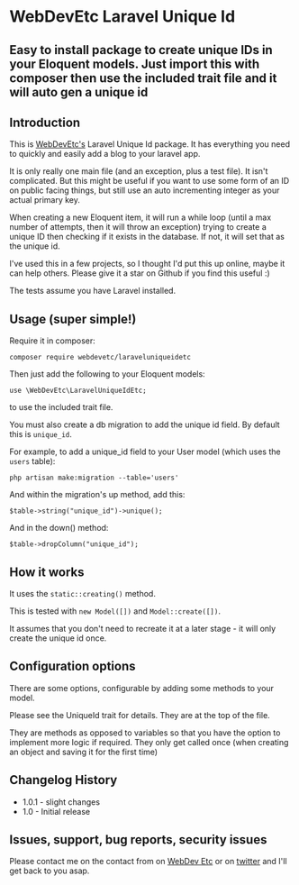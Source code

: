 # WebDevEtc Laravel Unique Id
## Easy to install package to create unique IDs in your Eloquent models. Just import this with composer then use the included trait file and it will auto gen a unique id

## Introduction

This is [WebDevEtc's](https://webdevetc.com/) Laravel Unique Id package. It has everything you need to quickly and easily add a blog to your laravel app.

It is only really one main file (and an exception, plus a test file). It isn't complicated. But this might be useful if you want to use some form of an ID on public facing things, but still use an auto incrementing integer as your actual primary key.

When creating a new Eloquent item, it will run a while loop (until a max number of attempts, then it will throw an exception) trying to create a unique ID then checking if it exists in the database. If not, it will set that as the unique id.

I've used this in a few projects, so I thought I'd put this up online, maybe it can help others. Please give it a star on Github if you find this useful :)

The tests assume you have Laravel  installed.

## Usage (super simple!)

Require it in composer:

    composer require webdevetc/laraveluniqueidetc

Then just add the following to your Eloquent models:

    use \WebDevEtc\LaravelUniqueIdEtc;

to use the included trait file.

You must also create a db migration to add the unique id field. By default this is `unique_id`.

For example, to add a unique_id field to your User model (which uses the `users` table):

    php artisan make:migration --table='users'


And within the migration's up method, add this:

    $table->string("unique_id")->unique();


And in the down() method:

    $table->dropColumn("unique_id");


## How it works

It uses the `static::creating()` method.

This is tested with `new Model([])` and `Model::create([])`.

It assumes that you don't need to recreate it at a later stage - it will only create the unique id once.

## Configuration options

There are some options, configurable by adding some methods to your model.

Please see the UniqueId trait for details. They are at the top of the file.

They are methods as opposed to variables so that you have the option to implement more logic if required. They only get called once (when creating an object and saving it for the first time)


## Changelog History
- 1.0.1                 - slight changes
- 1.0                   - Initial release


## Issues, support, bug reports, security issues

Please contact me on the contact from on [WebDev Etc](https://webdevetc.com/) or on [twitter](https://twitter.com/web_dev_etc/) and I'll get back to you asap.




